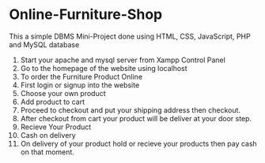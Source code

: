 # Online-Furniture-Shop
This a simple DBMS Mini-Project done using HTML, CSS, JavaScript, PHP and MySQL database

1) Start your apache and mysql server from Xampp Control Panel
2) Go to the homepage of the website using localhost
3) To order the Furniture Product Online
4) First login or signup into the website
5) Choose your own product
6) Add product to cart 
7) Proceed to checkout and put your shipping address then checkout.
8) After checkout from cart your product will be deliver at your door step.
9) Recieve Your Product
10) Cash on delivery
11) On delivery of your product hold or recieve your products then pay cash on that moment.
